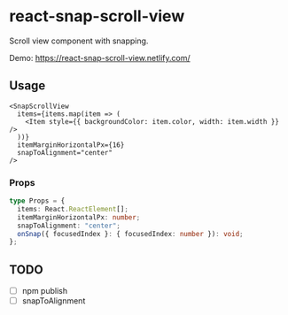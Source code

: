 # react-snap-scroll-view

Scroll view component with snapping.

Demo: https://react-snap-scroll-view.netlify.com/

## Usage

```tsx
<SnapScrollView
  items={items.map(item => (
    <Item style={{ backgroundColor: item.color, width: item.width }} />
  ))}
  itemMarginHorizontalPx={16}
  snapToAlignment="center"
/>
```

### Props

```ts
type Props = {
  items: React.ReactElement[];
  itemMarginHorizontalPx: number;
  snapToAlignment: "center";
  onSnap({ focusedIndex }: { focusedIndex: number }): void;
};
```

## TODO

- [ ] npm publish
- [ ] snapToAlignment
